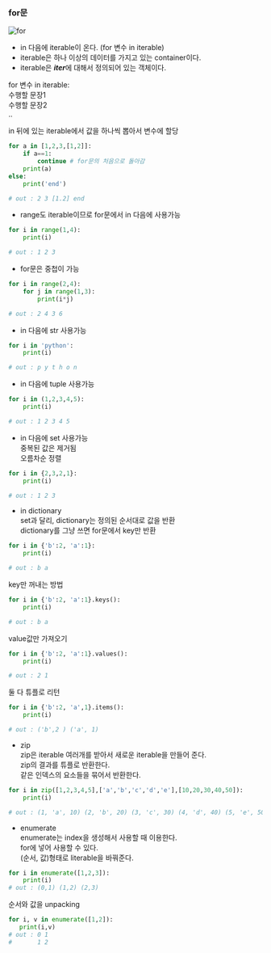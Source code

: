 ### for문
![for](https://media.geeksforgeeks.org/wp-content/uploads/20191101172216/for-loop-python.jpg) 

 - in 다음에 iterable이 온다. (for 변수 in iterable)
 - iterable은 하나 이상의 데이터를 가지고 있는 container이다.
 - iterable은 ***iter***에 대해서 정의되어 있는 객체이다.
  

 for 변수 in iterable:  
    수행할 문장1  
    수행할 문장2  
    ..

in 뒤에 있는 iterable에서 값을 하나씩 뽑아서 변수에 할당
```python
for a in [1,2,3,[1,2]]:
    if a==1:
        continue # for문의 처음으로 돌아감
    print(a)
else:
    print('end')

# out : 2 3 [1.2] end
```
- range도 iterable이므로 for문에서 in 다음에 사용가능
```python
for i in range(1,4):
    print(i)

# out : 1 2 3
```
- for문은 중첩이 가능
```python
for i in range(2,4):
    for j in range(1,3):
        print(i*j)

# out : 2 4 3 6
```
- in 다음에 str 사용가능
```python
for i in 'python':
    print(i)

# out : p y t h o n
```
- in 다음에 tuple 사용가능
```python
for i in (1,2,3,4,5):
    print(i)

# out : 1 2 3 4 5
```
- in 다음에 set 사용가능  
중복된 값은 제거됨  
오름차순 정렬
```python
for i in {2,3,2,1}:
    print(i)

# out : 1 2 3
```
- in dictionary  
set과 달리, dictionary는 정의된 순서대로 값을 반환  
dictionary를 그냥 쓰면 for문에서 key만 반환
```python
for i in {'b':2, 'a':1}:
    print(i)

# out : b a
```
key만 꺼내는 방법
```python
for i in {'b':2, 'a':1}.keys():
    print(i)

# out : b a
```
value값만 가져오기
```python
for i in {'b':2, 'a':1}.values():
    print(i)

# out : 2 1
```
둘 다 튜플로 리턴
```python
for i in {'b':2, 'a',1}.items():
    print(i)

# out : ('b',2 ) ('a', 1)
```
- zip  
zip은 iterable 여러개를 받아서 새로운 iterable을 만들어 준다.  
zip의 결과를 튜플로 반환한다.  
같은 인덱스의 요소들을 묶어서 반환한다.  
```python
for i in zip([1,2,3,4,5],['a','b','c','d','e'],[10,20,30,40,50]):
    print(i)

# out : (1, 'a', 10) (2, 'b', 20) (3, 'c', 30) (4, 'd', 40) (5, 'e', 50)
```
- enumerate  
enumerate는 index을 생성해서 사용할 때 이용한다.  
for에 넣어 사용할 수 있다.  
(순서, 값)형태로 literable을 바꿔준다.
```python
for i in enumerate([1,2,3]):
    print(i)
# out : (0,1) (1,2) (2,3)
```
 순서와 값을 unpacking
 ```python
for i, v in enumerate([1,2]):
    print(i,v)
# out : 0 1
#       1 2
```
